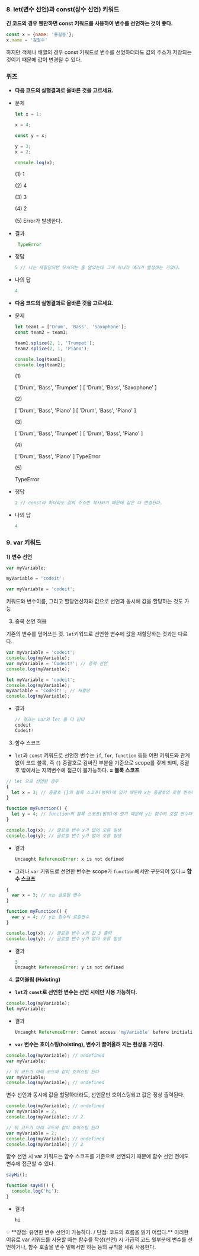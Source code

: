 ### 8. let(변수 선언)과 const(상수 선언) 키워드



**긴 코드의 경우 웬만하면 const 키워드를 사용하여 변수를 선언하는 것이 좋다.**

```jsx
const x = {name: '홍길동'};
x.name = '김철수'
```

하지만 객체나 배열의 경우 const 키워드로 변수를 선었하더라도 값의 주소가 저장되는 것이기 때문에 값이 변경될 수 있다.

### 퀴즈

- **다음 코드의 실행결과로 올바른 것을 고르세요.**
- 문제
    
    ```jsx
    let x = 1;
    
    x = 4;
    
    const y = x;
    
    y = 3;
    x = 2;
    
    console.log(x);
    ```
    
    (1) 1
    
    (2) 4
    
    (3) 3
    
    (4) 2
    
    (5) Error가 발생한다.
    
- 결과
    
    ```jsx
     TypeError
    ```
    
- 정답
    
    ```jsx
    5 // 나는 재할당되면 무시되는 줄 알았는데 그게 아니라 에러가 발생하는 거였다.
    ```
    
- 나의 답
    
    ```jsx
    4
    ```
    

- **다음 코드의 실행결과로 올바른 것을 고르세요.**
- 문제
    
    ```jsx
    let team1 = ['Drum', 'Bass', 'Saxophone'];
    const team2 = team1;
    
    team1.splice(2, 1, 'Trumpet');
    team2.splice(2, 1, 'Piano');
    
    console.log(team1);
    console.log(team2);
    ```
    
    (1) 
    
    [ 'Drum', 'Bass', 'Trumpet' ]
    [ 'Drum', 'Bass', 'Saxophone' ]
    
    (2) 
    
    [ 'Drum', 'Bass', 'Piano' ]
    [ 'Drum', 'Bass', 'Piano' ]
    
    (3) 
    
    [ 'Drum', 'Bass', 'Trumpet' ]
    [ 'Drum', 'Bass', 'Piano' ]
    
    (4) 
    
    [ 'Drum', 'Bass', 'Piano' ]
    TypeError
    
    (5)
    
    TypeError
    
- 정답
    
    ```jsx
    2 // const라 하더라도 값의 주소만 복사되기 때문에 값은 다 변경된다.
    ```
    
- 나의 답
    
    ```jsx
    4
    ```
    

### 9. var 키워드

**1) 변수 선언** 

```jsx
var myVariable;

myVariable = 'codeit';

var myVariable = 'codeit';
```

키워드와 변수이름, 그리고 할당연산자와 값으로 선언과 동시에 값을 할당하는 것도 가능

3) 중복 선언 허용 

기존의 변수를 덮어쓰는 것. `let`키워드로 선언한 변수에 값을 재할당하는 것과는 다르다.

```jsx
var myVariable = 'codeit';
console.log(myVariable);
var myVariable = 'Codeit!'; // 증복 선언
console.log(myVariable);
```

```jsx
let myVariable = 'codeit';
console.log(myVariable);
myVariable = 'Codeit!'; // 재할당
console.log(myVariable);
```

- 결과
    
    ```jsx
    // 결과는 var와 let 둘 다 같다 
    codeit
    Codeit!
    ```
    

3) 함수 스코프 

- `let`과 `const` 키워드로 선언한 변수는 `if`, `for`, `function` 등등 어떤 키워드와 관계없이 코드 블록, 즉 `{}` 중괄호로 감싸진 부분을 기준으로 scope를 갖게 되며, 중괄호 밖에서는 지역변수에 접근이 불가능하다. **= 블록 스코프**

```jsx
// let 으로 선언한 경우
{
  let x = 3; // 중괄호 {}의 블록 스코프(범위)에 있기 때문에 x는 중괄호의 로컬 변수다.
}

function myFunction() {
  let y = 4; // function의 블록 스코프(범위)에 있기 때문에 y는 함수의 로컬 변수다.
}

console.log(x); // 글로벌 변수 x가 없어 오류 발생
console.log(y); // 글로벌 변수 y가 없어 오류 발생
```

- 결과
    
    ```jsx
    Uncaught ReferenceError: x is not defined
    ```
    

- 그러나 `var` 키워드로 선언한 변수는 scope가 `function`에서만 구분되어 있다.**= 함수 스코프**

```jsx
{
  var x = 3; // x는 글로벌 변수
}

function myFunction() {
  var y = 4; // y는 함수의 로컬변수
}

console.log(x); // 글로벌 변수 x의 값 3 출력
console.log(y); // 글로벌 변수 y가 없어 오류 발생
```

- 결과
    
    ```jsx
    3
    Uncaught ReferenceError: y is not defined
    ```
    

4) **끌어올림 (Hoisting)**

- **`let`과 `const`로 선언한 변수는 선언 시에만 사용 가능하다.**

```jsx
console.log(myVariable);
let myVariable;
```

- 결과
    
    ```jsx
    Uncaught ReferenceError: Cannot access 'myVariable' before initialization
    ```
    

- **`var` 변수는 호이스팅(hoisting), 변수가 끌어올려 지는 현상을 가진다.**

```jsx
console.log(myVariable); // undefined
var myVariable; 

// 위 코드가 아래 코드와 같이 호이스팅 된다
var myVariable;
console.log(myVariable); // undefined
```

변수 선언과 동시에 값을 할당하더라도, 선언문만 호이스팅되고 값은 정상 출력된다.

```jsx
console.log(myVariable); // undefined
var myVariable = 2;
console.log(myVariable); // 2

// 위 코드가 아래 코드와 같이 호이스팅 된다
var myVariable = 2;
console.log(myVariable); // undefined
console.log(myVariable); // 2
```

함수 선언 시 var 키워드는 함수 스코프를 기준으로 선언되기 때문에 함수 선언 전에도 변수에 접근할 수 있다.

```jsx
sayHi();

function sayHi() {
  console.log('hi');
}
```

- 결과
    
    ```jsx
    hi
    ```
    

<aside>
💡 **장점: 유연한 변수 선언이 가능하다. / 단점: 코드의 흐름을 읽기 어렵다.**
이러한 이유로 var 키워드를 사용할 때는 함수를 작성(선언) 시 가급적 코드 윗부분에 변수를 선언하거나, 함수 호출을 변수 밑에서만 하는 등의 규칙을 세워 사용한다.

</aside>